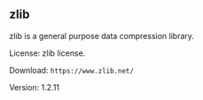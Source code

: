 
## zlib

zlib is a general purpose data compression library.

License: zlib license.

Download: `https://www.zlib.net/`

Version: 1.2.11
